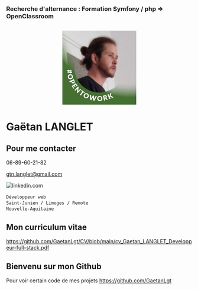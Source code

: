 ### Recherche d'alternance : Formation Symfony / php => OpenClassroom
## 


<div align="center">
	
![Alt Text](https://github.com/GaetanLgt/CV/blob/main/photo.png?raw=true)

</div>

Gaëtan LANGLET
===



## Pour me contacter

06-89-60-21-82

gtn.langlet@gmail.com

![linkedin.com]('https://www.linkedin.com/in/ga%C3%ABtan-langlet-web-developpeur/')


	Développeur web
	Saint-Junien / Limoges / Remote
	Nouvelle-Aquitaine

###
Mon curriculum vitae
---

<div>
	
https://github.com/GaetanLgt/CV/blob/main/cv_Gaetan_LANGLET_Developpeur-full-stack.pdf
	
</div>

###

Bienvenu sur mon Github 
--
Pour voir certain code de mes projets https://github.com/GaetanLgt 
